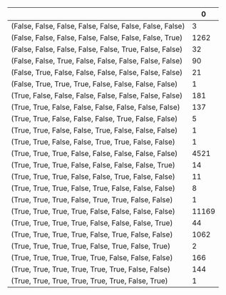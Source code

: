 |                                                          |     0 |
|----------------------------------------------------------|-------|
| (False, False, False, False, False, False, False, False) |     3 |
| (False, False, False, False, False, False, False, True)  |  1262 |
| (False, False, False, False, False, True, False, False)  |    32 |
| (False, False, True, False, False, False, False, False)  |    90 |
| (False, True, False, False, False, False, False, False)  |    21 |
| (False, True, True, True, False, False, False, False)    |     1 |
| (True, False, False, False, False, False, False, False)  |   181 |
| (True, True, False, False, False, False, False, False)   |   137 |
| (True, True, False, False, False, True, False, False)    |     5 |
| (True, True, False, False, True, False, False, False)    |     1 |
| (True, True, False, False, True, True, False, False)     |     1 |
| (True, True, True, False, False, False, False, False)    |  4521 |
| (True, True, True, False, False, False, False, True)     |    14 |
| (True, True, True, False, False, True, False, False)     |    11 |
| (True, True, True, False, True, False, False, False)     |     8 |
| (True, True, True, False, True, True, False, False)      |     1 |
| (True, True, True, True, False, False, False, False)     | 11169 |
| (True, True, True, True, False, False, False, True)      |    44 |
| (True, True, True, True, False, True, False, False)      |  1062 |
| (True, True, True, True, False, True, False, True)       |     2 |
| (True, True, True, True, True, False, False, False)      |   166 |
| (True, True, True, True, True, True, False, False)       |   144 |
| (True, True, True, True, True, True, False, True)        |     1 |